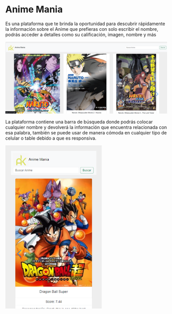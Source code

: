# Anime Mania


Es una plataforma que te brinda la oportunidad para descubrir
rápidamente la información sobre el Anime que prefieras  con
solo escribir el nombre, podrás acceder a detalles como su
calificación, imagen, nombre y más 

<img width="600" alt="Número de links encontrados " src="https://github.com/DianaJ-Dev/FrontAnimeMania/blob/main/src/img/AnimeMania.png">

La plataforma contiene una barra de búsqueda donde podrás
colocar cualquier nombre y devolverá la información que 
encuentra relacionada con esa palabra, también se puede 
usar de manera cómoda en cualquier tipo de celular o table 
debido a que es responsiva.

<img width="300" alt="Número de links encontrados " src="https://github.com/DianaJ-Dev/FrontAnimeMania/blob/main/src/img/Responsive.png">
